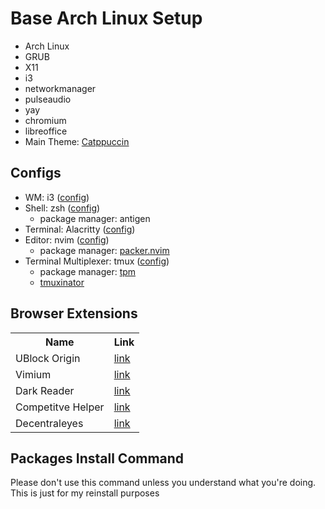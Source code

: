 # Base Arch Linux Setup
- Arch Linux
- GRUB
- X11
- i3
- networkmanager
- pulseaudio
- yay
- chromium 
- libreoffice
- Main Theme: <a href="https://github.com/catppuccin">Catppuccin</a>

## Configs 
- WM: i3 (<a href="https://github.com/itsRaCl/i3-config">config</a>)
- Shell: zsh (<a href="https://github.com/itsRaCl/zsh-config">config</a>)
    - package manager: antigen
- Terminal: Alacritty (<a href="https://github.com/itsRaCl/alacritty-config">config</a>)
- Editor: nvim (<a href="https://github.com/itsRaCl/nvim-config">config</a>)
    - package manager: <a href="https://github.com/wbthomason/packer.nvim">packer.nvim</a>
- Terminal Multiplexer: tmux (<a href="https://github.com/itsRaCl/tmux-config">config</a>)
    - package manager: <a href="https://github.com/tmux-plugins/tpm">tpm</a>
    - <a href="https://github.com/tmuxinator/tmuxinator">tmuxinator</a>
## Browser Extensions
<table>
    <tr>
        <th> Name </th>
        <th> Link </th>
    </tr>
    <tr>
        <td>UBlock Origin</td>
        <td> <a href="">link</a></td>
    </tr>
    <tr>
        <td>Vimium</td>
        <td> <a href="">link</a></td>
    </tr>
    <tr>
        <td>Dark Reader</td>
        <td> <a href="">link</a></td>
    </tr>
    <tr>
        <td>Competitve Helper</td>
        <td><a href="">link</a></td>
    </tr>
    <tr>
        <td>Decentraleyes</td>
        <td> <a href="">link</a></td>
    </tr>
</table>

## Packages Install Command
Please don't use this command unless you understand what you're doing. This is just for my reinstall purposes

```yay -S zsh alacritty neovim tmux chromium tmuxinator papirus-icon-theme rofi ttf-iosevka-nerd ttf-iosevkaterm-nerd libreoffice
```
